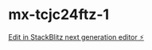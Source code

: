 # mx-tcjc24ftz-1

[Edit in StackBlitz next generation editor ⚡️](https://stackblitz.com/~/github.com/m0x0m0x/mx-tcjc24ftz-1)